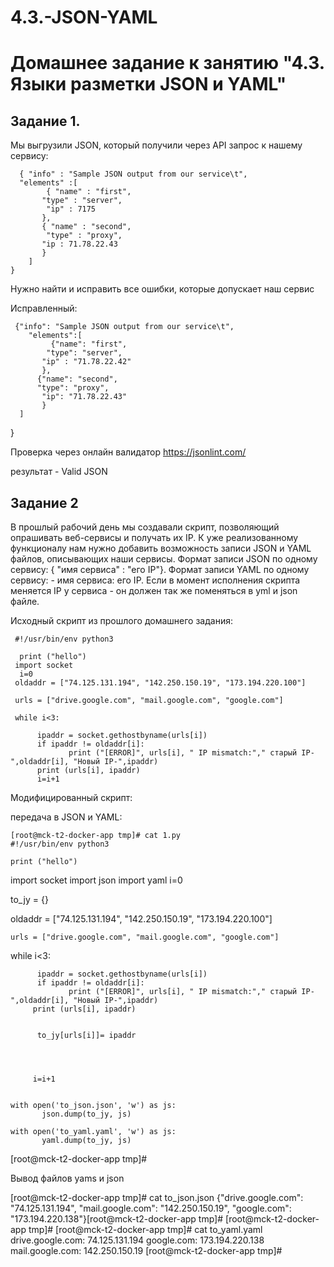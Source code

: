 # 4.3.-JSON-YAML

# Домашнее задание к занятию "4.3. Языки разметки JSON и YAML"

## Задание 1.

  Мы выгрузили JSON, который получили через API запрос к нашему сервису:
  
      { "info" : "Sample JSON output from our service\t",
      "elements" :[
            { "name" : "first",
           "type" : "server",
            "ip" : 7175 
           },
           { "name" : "second",
            "type" : "proxy",
           "ip : 71.78.22.43
           }
        ]
    }
   
   
  Нужно найти и исправить все ошибки, которые допускает наш сервис

  Исправленный:

     {"info": "Sample JSON output from our service\t",
        "elements":[
             {"name": "first",
            "type": "server",
           "ip" : "71.78.22.42" 
           },
          {"name": "second",
          "type": "proxy",
           "ip": "71.78.22.43"
           }
      ]
   }

  Проверка через онлайн валидатор https://jsonlint.com/

  результат - Valid JSON

## Задание 2

  В прошлый рабочий день мы создавали скрипт, позволяющий опрашивать веб-сервисы и получать их IP. 
К уже реализованному функционалу нам нужно добавить возможность записи JSON и YAML файлов, 
описывающих наши сервисы. Формат записи JSON по одному сервису: { "имя сервиса" : "его IP"}. 
Формат записи YAML по одному сервису: - имя сервиса: его IP. 
Если в момент исполнения скрипта меняется IP у сервиса - он должен так же поменяться в yml и json файле.

Исходный скрипт из прошлого домашнего задания:

     #!/usr/bin/env python3
    
      print ("hello")
     import socket
      i=0
     oldaddr = ["74.125.131.194", "142.250.150.19", "173.194.220.100"]
    
     urls = ["drive.google.com", "mail.google.com", "google.com"]
  
     while i<3:
  
          ipaddr = socket.gethostbyname(urls[i])
          if ipaddr != oldaddr[i]:
                 print ("[ERROR]", urls[i], " IP mismatch:"," старый IP-",oldaddr[i], "Новый IP-",ipaddr)
          print (urls[i], ipaddr)
          i=i+1



  Модифицированный скрипт:

  передача в JSON и YAML:

    [root@mck-t2-docker-app tmp]# cat 1.py
    #!/usr/bin/env python3
  
    print ("hello")
   import socket
   import json
    import yaml
    i=0
   
   to_jy = {}

   oldaddr = ["74.125.131.194", "142.250.150.19", "173.194.220.100"]
  
    urls = ["drive.google.com", "mail.google.com", "google.com"]
  
   while i<3:
  
          ipaddr = socket.gethostbyname(urls[i])
          if ipaddr != oldaddr[i]:
                 print ("[ERROR]", urls[i], " IP mismatch:"," старый IP-",oldaddr[i], "Новый IP-",ipaddr)
         print (urls[i], ipaddr)
  
  
          to_jy[urls[i]]= ipaddr
  
  
    
  
         i=i+1
  
  
    with open('to_json.json', 'w') as js:
           json.dump(to_jy, js)
  
    with open('to_yaml.yaml', 'w') as js:
           yaml.dump(to_jy, js)
  

  [root@mck-t2-docker-app tmp]#

  
Вывод файлов yams и json 
  
  [root@mck-t2-docker-app tmp]# cat to_json.json
  {"drive.google.com": "74.125.131.194", "mail.google.com": "142.250.150.19", "google.com": "173.194.220.138"}[root@mck-t2-docker-app tmp]#
  [root@mck-t2-docker-app tmp]#
  [root@mck-t2-docker-app tmp]# cat to_yaml.yaml
  drive.google.com: 74.125.131.194
  google.com: 173.194.220.138
  mail.google.com: 142.250.150.19
  [root@mck-t2-docker-app tmp]#










